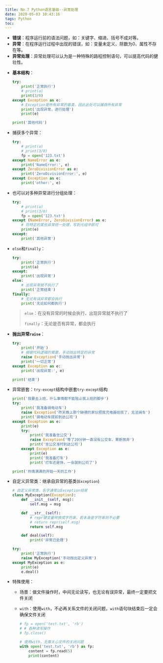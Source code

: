 ```yaml
---
title: No.7 Python语言基础--异常处理
date: 2020-05-03 10:43:16
tags: Python
toc:
---
```


- **错误**：程序运行前的语法问题，如：关键字、缩进、括号不成对等。
- **异常**：在程序运行过程中出现的错误，如：变量未定义、除数为0、属性不存在等。
- **异常处理**：异常处理可以认为是一种特殊的路程控制语句，可以提高代码的健壮性。

<!--more-->

- **基本结构**：

  ```python
  try:
      print('正常执行')
      # print(a)
      print(3/0)
  except Exception as e:
      # Exception是所有异常的基类，因此此处可以捕获所有异常
      print('出现异常，进行处理')
      print(e)
  
  print('其他代码')
  ```

- 捕获多个异常：

  ```python
  try:
      # print(a)
      # print(3/0)
      fp = open('123.txt')
  except NameError as e:
      print('NameError:', e)
  except ZeroDivisionError as e:
      print('ZeroDivisionError:', e)
  except Exception as e:
      print('other:', e)
  ```

- 也可以对多种异常进行分组处理：

  ```python
  try:
      # print(a)
      # print(3/0)
      fp = open('123.txt')
  except (NameError, ZeroDivisionError) as e:
      # 将特定的某些异常统一处理，写到元组中即可
      print(e)
  except:
      print('其他异常')
  ```

- `else`和`finally`：

  ```python
  try:
      print('正常执行')
      print(a)
  except:
      print('出现异常')
  else:
      # 出现异常就不执行了
      print('正常结束')
  finally:
      # 无论有误异常都会执行
      print('无论如何都执行')
  ```

  > `else`：在没有异常的时候会执行，出现异常就不执行了
  >
  > `finally`：无论是否有异常，都会执行

- **抛出异常`raise`**：

  ```python
  try:
      print('开始')
      # 根据代码逻辑的需要，手动抛出特定的异常
      raise Exception('手动抛出异常')
      print('一切正常')
  except Exception as e:
      print('出现异常:', e)
  
  print('结束')
  ```

- 异常嵌套：`try-except`结构中嵌套`try-except`结构

  ```python
  print('我要去上班，什么事情都不能阻止我上班的脚步')
  try:
      print('我准备骑电动车')
      raise Exception('昨天晚上那个缺德的家伙把我充电器给拔了，无法骑车')
      print('骑电动车提前到达公司')
  except Exception as e:
      print(e)
      try:
          print('我准备坐公交')
          raise Exception('等了20分钟一直没有公交车，果断放弃')
          print('坐公交准时到达公司')
      except Exception as e:
          print(e)
          print('我准备打车')
          print('打车还是快，一会就到公司了')
  
  print('热情满满的开始一天的工作')
  ```

- 自定义异常类：继承自异常的基类(`Exception`)

  ```python
  # 自定义异常类，名字通常以Exception结尾
  class MyException(Exception):
      def __init__(self, msg):
          self.msg = msg
  
      def __str__(self):
          # repr键变量转换成字符串，若本身是字符串则不必要
          # return repr(self.msg)
          return self.msg
  
      def deal(self):
          print('异常已处理')
  
  try:
      print('正常执行')
      raise MyException('手动抛出定义异常')
  except MyException as e:
      print(e)
      e.deal()
  ```

- 特殊使用：

  - 场景：做文件操作时，中间无论读写，也无论有误异常，最终一定要把文件关闭

  - `with`：使用`with`，不必再关系文件的关闭问题，`with`语句块结束后一定会确保文件关闭

    ```python
    # fp = open('test.txt', 'rb')
    # # 各种读写操作
    # fp.close()
    
    # 使用with，无需关心文件的关闭问题
    with open('test.txt', 'rb') as fp:
        content = fp.read(5)
        print(content)
    ```